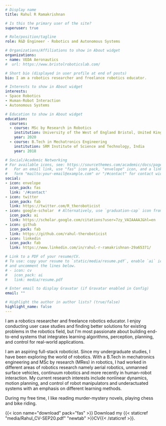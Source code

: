 ```yaml
---
# Display name
title: Rahul R Ramakrishnan

# Is this the primary user of the site?
superuser: true

# Role/position/tagline
role: R&D Engineer - Robotics and Autonomous Systems

# Organizations/Affiliations to show in About widget
organizations:
- name: VEDA Aeronautics
#  url: https://www.bristolroboticslab.com/

# Short bio (displayed in user profile at end of posts)
bio: I am a robotics researcher and freelance robotics educator. 

# Interests to show in About widget
interests:
- Space Robotics
- Human-Robot Interaction
- Autonomous Systems

# Education to show in About widget
education:
  courses:
  - course: MSc by Research in Robotics
    institution: University of the West of England Bristol, United Kingdom
    year: 2020
  - course: B.Tech in Mechatronics Engineering
    institution: SRM Institute of Science and Technology, India
    year: 2018

# Social/Academic Networking
# For available icons, see: https://sourcethemes.com/academic/docs/page-builder/#icons
#   For an email link, use "fas" icon pack, "envelope" icon, and a link in the
#   form "mailto:your-email@example.com" or "/#contact" for contact widget.
social:
- icon: envelope
  icon_pack: fas
  link: '/#contact'
- icon: twitter
  icon_pack: fab
  link: https://twitter.com/R_theroboticist
- icon: google-scholar  # Alternatively, use `graduation-cap` icon from `fas` icon pack
  icon_pack: ai
  link: https://scholar.google.com/citations?user=7zy_VAIAAAAJ&hl=en
- icon: github
  icon_pack: fab
  link: https://github.com/rahul-theroboticist
- icon: linkedin
  icon_pack: fab
  link: https://www.linkedin.com/in/rahul-r-ramakrishnan-29a65371/

# Link to a PDF of your resume/CV.
# To use: copy your resume to `static/media/resume.pdf`, enable `ai` icons in `params.toml`, 
# and uncomment the lines below.
# - icon: cv
#   icon_pack: ai
#   link: media/resume.pdf

# Enter email to display Gravatar (if Gravatar enabled in Config)
email: ""

# Highlight the author in author lists? (true/false)
highlight_name: false
---
```


I am a robotics researcher and freelance robotics educator. I enjoy conducting user case studies and finding better solutions for existing problems in the robotics field, but I'm most passionate about building end-to-end systems that integrates learning algorithms, perception, planning, and control for real-world applications. 

I am an aspiring full-stack roboticist. Since my undergraduate studies, I have been exploring the world of robotics. With a B.Tech in mechatronics engineering and MSc by research (MRes) in robotics, I had worked in different areas of robotics research namely aerial robotics, unmanned surface vehicles, continuum robotics and more recently in human-robot interaction. My current research interests include nonlinear dynamics, motion planning, and control of robot manipulators and underactuated systems with an emphasis on different learning methods.      

During my free time, I like reading murder-mystery novels, playing chess and bike riding. 

{{< icon name="download" pack="fas" >}} Download my {{< staticref "media/Rahul_CV-SEP20.pdf" "newtab" >}}CV{{< /staticref >}}.
